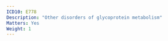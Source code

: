 ```yaml
---
ICD10: E778
Description: "Other disorders of glycoprotein metabolism"
Matters: Yes
Weight: 1
---
```

